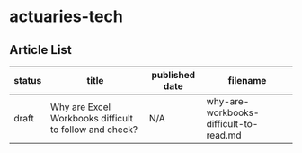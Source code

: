 # actuaries-tech

Article List
------------

status | title | published date | filename
|---|---|---|---|
|draft|Why are Excel Workbooks difficult to follow and check?|N/A|why-are-workbooks-difficult-to-read.md
